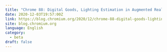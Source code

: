 ```yaml
---
title: "Chrome 88: Digital Goods, Lighting Estimation in Augmented Reality, and More"
date: 2020-12-03T19:57:00Z
link: https://blog.chromium.org/2020/12/chrome-88-digital-goods-lighting.html?utm_medium=RSS&utm_source=news.12bit.vn
site: blog.chromium.org
language: English
category:
  - beta
draft: false
---
```

